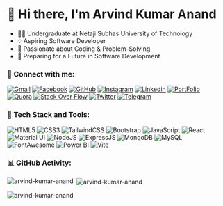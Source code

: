 <h1>👋 Hi there, I'm Arvind Kumar Anand </h1>

- 👨‍💻 Undergraduate at Netaji Subhas University of Technology
- 💡 Aspiring Software Developer
- 💼 Passionate about Coding & Problem-Solving
- 🎯 Preparing for a Future in Software Development

<h3 align="left">📲 Connect with me:</h3>
<div align="left">
 <a href="mailto:jigarsable21@gmail.com"><img alt="Gmail" src="https://img.shields.io/badge/Gmail-D14836?style=for-the-badge&logo=gmail&logoColor=white" /></a>
 <a href="https://www.facebook.com/kumar.arvind.anand"><img alt="Facebook" src="https://img.shields.io/badge/Facebook-1877F2?style=for-the-badge&logo=facebook&logoColor=white" /></a>
 <a href="https://github.com/arvind-kumar-anand"><img alt="GitHub" src="https://img.shields.io/badge/GitHub-100000?style=for-the-badge&logo=github&logoColor=white" /></a>
 <a href="https://www.instagram.com/arvind.kumar.anand/"><img alt="Instagram" src="https://img.shields.io/badge/Instagram-E4405F?style=for-the-badge&logo=instagram&logoColor=white" /></a>
 <a href="https://www.linkedin.com/in/arvind-kumar-anand/"><img alt="Linkedin" src="https://img.shields.io/badge/LinkedIn-0077B5?style=for-the-badge&logo=linkedin&logoColor=white" /></a>
 <a href="https://linktr.ee/arvind.kumar.anand"><img alt="PortFolio" src="https://img.shields.io/badge/Portfolio-255E63?style=for-the-badge&logo=About.me&logoColor=white" /></a>
 <a href="https://www.quora.com/profile/Arvind-Kumar-Anand-4"><img alt="Quora" src="https://img.shields.io/badge/Quora-%23B92B27.svg?&style=for-the-badge&logo=Quora&logoColor=white" /></a>
 <a href="https://stackoverflow.com/users/24973361/arvind-kumar-anand"><img alt="Stack Over Flow" src="https://img.shields.io/badge/Stack_Overflow-FE7A16?style=for-the-badge&logo=stack-overflow&logoColor=white" /></a>
 <a href="https://twitter.com/arvind_kr_anand"><img alt="Twitter" src="https://img.shields.io/badge/Twitter-1DA1F2?style=for-the-badge&logo=twitter&logoColor=white" /></a>
 <a href="https://t.me/arvindkumaranand"><img alt="Telegram" src="https://img.shields.io/badge/Telegram-2CA5E0?style=for-the-badge&logo=telegram&logoColor=white" /></a>
 <a href=""><img alt="" src="" /></a>
 <a href=""><img alt="" src="" /></a>
 <a href=""><img alt="" src="" /></a>
 <a href=""><img alt="" src="" /></a>

</div>

<h3 align="left">🚀 Tech Stack and Tools:</h3>
<div align="left">
<img alt="HTML5" src="https://img.shields.io/badge/html5-%23E34F26.svg?style=for-the-badge&logo=html5&logoColor=white"/>
<img alt="CSS3" src="https://img.shields.io/badge/css3-%231572B6.svg?style=for-the-badge&logo=css3&logoColor=white"/> 
<img alt="TailwindCSS" src="https://img.shields.io/badge/Tailwind_CSS-38B2AC?style=for-the-badge&logo=tailwind-css&logoColor=white"/>
<img alt="Bootstrap" src="https://img.shields.io/badge/bootstrap-%23563D7C.svg?style=for-the-badge&logo=bootstrap&logoColor=white"/>
<img alt="JavaScript" src="https://img.shields.io/badge/javascript-%23323330.svg?style=for-the-badge&logo=javascript&logoColor=%23F7DF1E"/> 
<img alt="React" src="https://img.shields.io/badge/react-%2320232a.svg?style=for-the-badge&logo=react&logoColor=%2361DAFB"/>
<img alt="Material UI" src="https://img.shields.io/badge/Material%20UI-007FFF?style=for-the-badge&logo=mui&logoColor=white"/>
<img alt="NodeJS" src="https://img.shields.io/badge/node.js-%2343853D.svg?style=for-the-badge&logo=node-dot-js&logoColor=white"/>
<img alt="ExpressJS" src="https://img.shields.io/badge/Express.js-000000?style=for-the-badge&logo=express&logoColor=white"/>
<img alt="MongoDB" src="https://img.shields.io/badge/MongoDB-4EA94B?style=for-the-badge&logo=mongodb&logoColor=white"/>
<img alt="MySQL" src="https://img.shields.io/badge/MySQL-005C84?style=for-the-badge&logo=mysql&logoColor=white"/>
<img alt="FontAwesome" src="https://img.shields.io/badge/Font_Awesome-339AF0?style=for-the-badge&logo=fontawesome&logoColor=white"/>
<img alt="Power BI" src="https://img.shields.io/badge/PowerBI-F2C811?style=for-the-badge&logo=Power%20BI&logoColor=white"/>
<img alt="Vite" src="https://img.shields.io/badge/Vite-B73BFE?style=for-the-badge&logo=vite&logoColor=FFD62E"/>
<img alt="" src=""/>
<img alt="" src=""/>
<img alt="" src=""/>
</div>

<h3 align="left">📊 GitHub Activity:</h3>
<p id="Most Used Language"><img align="left" src="https://github-readme-stats.vercel.app/api/top-langs?username=arvind-kumar-anand&show_icons=true&locale=en&layout=compact" alt="arvind-kumar-anand" /></p>

<p id="GitHub Stats">&nbsp;<img align="center" src="https://github-readme-stats.vercel.app/api?username=arvind-kumar-anand&show_icons=true&locale=en" alt="arvind-kumar-anand" /></p>

<p id="Streak Stats"><img align="center" src="https://github-readme-streak-stats.herokuapp.com/?user=arvind-kumar-anand&" alt="arvind-kumar-anand" /></p>
